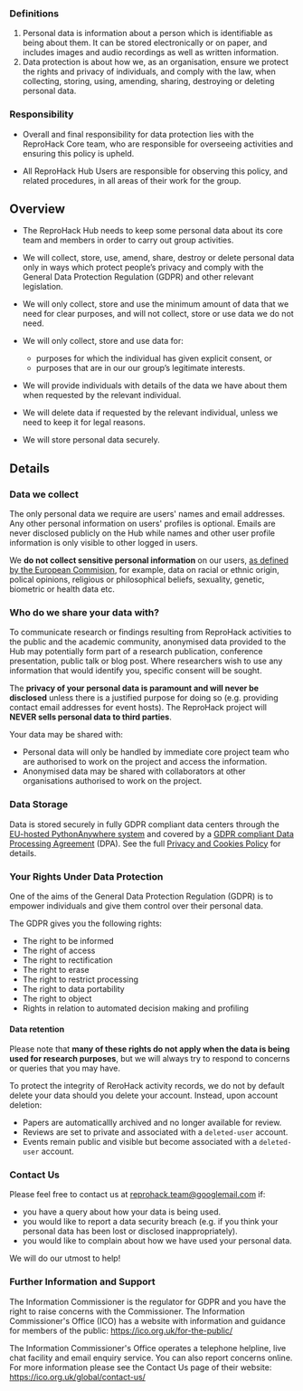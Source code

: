 
### Definitions

1. Personal data is information about a person which is identifiable as being about them. It can be stored electronically or on paper, and includes images and audio recordings as well as written information.
2. Data protection is about how we, as an organisation, ensure we protect the rights and privacy of individuals, and comply with the law, when collecting, storing, using, amending, sharing, destroying or deleting personal data.

### Responsibility

- Overall and final responsibility for data protection lies with the ReproHack Core team, who are responsible for overseeing activities and ensuring this policy is upheld.

- All ReproHack Hub Users are responsible for observing this policy, and related procedures, in all areas of their work for the group.

## Overview

- The ReproHack Hub needs to keep some personal data about its core team and members in order to carry out group activities.

- We will collect, store, use, amend, share, destroy or delete personal data only in ways which protect people’s privacy and comply with the General Data Protection Regulation (GDPR) and other relevant legislation.

- We will only collect, store and use the minimum amount of data that we need for clear purposes, and will not collect, store or use data we do not need.

- We will only collect, store and use data for:
    - purposes for which the individual has given explicit consent, or
    - purposes that are in our our group’s legitimate interests.

- We will provide individuals with details of the data we have about them when requested by the relevant individual.
- We will delete data if requested by the relevant individual, unless we need to keep it for legal reasons.
- We will store personal data securely.

## Details

### Data we collect

The only personal data we require are users' names and email addresses. Any other personal information on users' profiles is optional. Emails are never disclosed publicly on the Hub while names and other user profile information is only visible to other logged in users. 

We **do not collect sensitive personal information** on our users, [as defined by the European Commision](https://ec.europa.eu/info/law/law-topic/data-protection/reform/rules-business-and-organisations/legal-grounds-processing-data/sensitive-data/what-personal-data-considered-sensitive_en), for example, data on racial or ethnic origin, polical opinions, religious or philosophical beliefs, sexuality, genetic, biometric or health data etc.

### Who do we share your data with?

To communicate research or findings resulting from ReproHack activities to the public and the academic community, anonymised data provided to the Hub may potentially form part of a research publication, conference presentation, public talk or blog post. Where researchers wish to use any information that would identify you, specific consent will be sought.

The **privacy of your personal data is paramount and will never be disclosed** unless there is a justified purpose for doing so (e.g. providing contact email addresses for event hosts). The ReproHack project will **NEVER sells personal data to third parties**.

Your data may be shared with:

- Personal data will only be handled by immediate core project team who are authorised to work on the project and access the information.  
-  Anonymised data may be shared with collaborators at other organisations authorised to work on the project.  

### Data Storage

Data is stored securely in fully GDPR compliant data centers through the [EU-hosted PythonAnywhere system](https://blog.pythonanywhere.com/176/) and covered by a [GDPR compliant Data Processing Agreement](https://blog.pythonanywhere.com/162/) (DPA). See the full [Privacy and Cookies Policy](https://www.pythonanywhere.com/privacy_v2/) for details.

### Your Rights Under Data Protection

One of the aims of the General Data Protection Regulation (GDPR) is to empower individuals and give them control over their personal data.

The GDPR gives you the following rights:

- The right to be informed
- The right of access
- The right to rectification
- The right to erase 
- The right to restrict processing
- The right to data portability
- The right to object
- Rights in relation to automated decision making and profiling

#### Data retention

Please note that **many of these rights do not apply when the data is being used for research purposes**, but we will always try to respond to concerns or queries that you may have. 

To protect the integrity of ReroHack activity records, we do not by default delete your data should you delete your account. Instead, upon account deletion:
- Papers are automaticallly archived and no longer available for review. 
- Reviews are set to private and associated with a `deleted-user` account.
- Events remain public and visible but become associated with a `deleted-user` account.

### Contact Us

Please feel free to contact us at [reprohack.team@googlemail.com](mailto:reprohack.team@googlemail.com) if:

- you have a query about how your data is being used.
- you would like to report a data security breach (e.g. if you think your personal data has been lost or disclosed inappropriately).
- you would like to complain about how we have used your personal data.

We will do our utmost to help!


### Further Information and Support

The Information Commissioner is the regulator for GDPR and you have the right to raise concerns with the Commissioner.  The Information Commissioner's Office (ICO) has a website with information and guidance for members of the public:
https://ico.org.uk/for-the-public/

The Information Commissioner's Office operates a telephone helpline, live chat facility and email enquiry service.  You can also report concerns online.  For more information please see the Contact Us page of their website:
https://ico.org.uk/global/contact-us/
